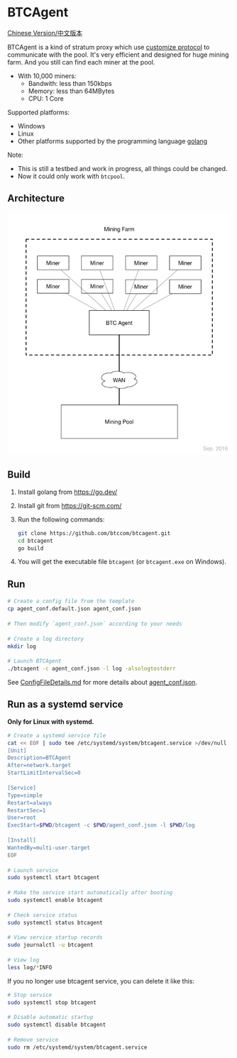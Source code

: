 # BTCAgent

[Chinese Version/中文版本](README-zhCN.md)

BTCAgent is a kind of stratum proxy which use [customize protocol](https://github.com/btccom/btcpool/blob/master/docs/AGENT.md) to communicate with the pool. It's very efficient and designed for huge mining farm. And you still can find each miner at the pool.

* With 10,000 miners:
  * Bandwith: less than 150kbps
  * Memory: less than 64MBytes
  * CPU: 1 Core

Supported platforms:
* Windows
* Linux
* Other platforms supported by the programming language [golang](https://go.dev/)

Note:
* This is still a testbed and work in progress, all things could be changed.
* Now it could only work with `btcpool`.

## Architecture

![Architecture](docs/architecture.png)

## Build

1. Install golang from https://go.dev/

2. Install git from https://git-scm.com/

3. Run the following commands:
   ```bash
   git clone https://github.com/btccom/btcagent.git
   cd btcagent
   go build
   ```

4. You will get the executable file `btcagent` (or `btcagent.exe` on Windows).

## Run

```bash
# Create a config file from the template
cp agent_conf.default.json agent_conf.json

# Then modify `agent_conf.json` according to your needs

# Create a log directory
mkdir log

# Launch BTCAgent
./btcagent -c agent_conf.json -l log -alsologtostderr
```

See [ConfigFileDetails.md](docs/ConfigFileDetails.md) for more details about [agent_conf.json](agent_conf.default.json).

## Run as a systemd service

**Only for Linux with systemd.**

```bash
# Create a systemd service file
cat << EOF | sudo tee /etc/systemd/system/btcagent.service >/dev/null
[Unit]
Description=BTCAgent
After=network.target
StartLimitIntervalSec=0

[Service]
Type=simple
Restart=always
RestartSec=1
User=root
ExecStart=$PWD/btcagent -c $PWD/agent_conf.json -l $PWD/log

[Install]
WantedBy=multi-user.target
EOF

# Launch service
sudo systemctl start btcagent

# Make the service start automatically after booting
sudo systemctl enable btcagent

# Check service status
sudo systemctl status btcagent

# View service startup records
sudo journalctl -u btcagent

# View log
less log/*INFO
```

If you no longer use btcagent service, you can delete it like this:

```bash
# Stop service
sudo systemctl stop btcagent

# Disable automatic startup
sudo systemctl disable btcagent

# Remove service
sudo rm /etc/systemd/system/btcagent.service
```
